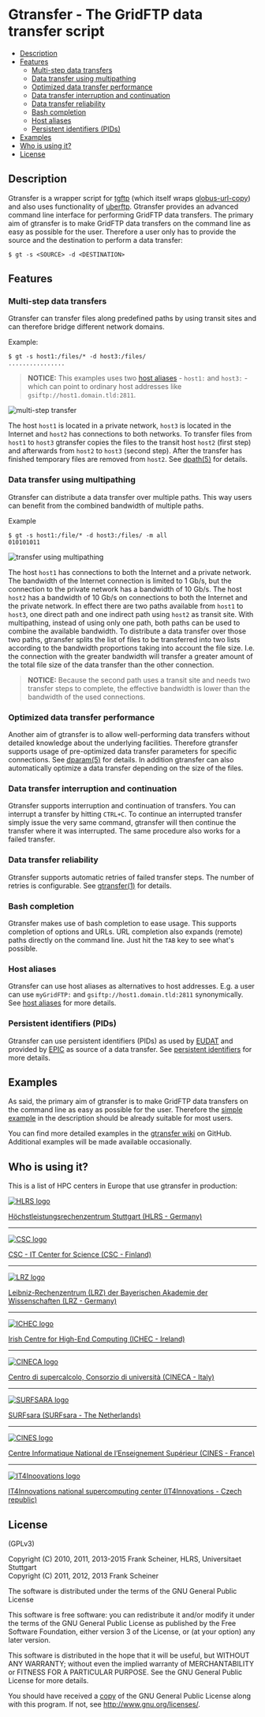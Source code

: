 # Gtransfer - The GridFTP data transfer script #

* [Description](#description)
* [Features](#features)
    * [Multi-step data transfers](#multi-step-data-transfers)
    * [Data transfer using multipathing](#data-transfer-using-multipathing)
    * [Optimized data transfer performance](#optimized-data-transfer-performance)
    * [Data transfer interruption and continuation](#data-transfer-interruption-and-continuation)
    * [Data transfer reliability](#data-transfer-reliability)
    * [Bash completion](#bash-completion)
    * [Host aliases](#host-aliases)
    * [Persistent identifiers (PIDs)](#persistent-identifiers-pids)
* [Examples](#examples)
* [Who is using it?](#who-is-using-it)
* [License](#license)


## Description ##

Gtransfer is a wrapper script for [tgftp] (which itself wraps [globus-url-copy])
and also uses functionality of [uberftp]. Gtransfer provides an advanced command
line interface for performing GridFTP data transfers. The primary aim of
gtransfer is to make GridFTP data transfers on the command line as easy as
possible for the user. Therefore a user only has to provide the source and the
destination to perform a data transfer:

```shell
$ gt -s <SOURCE> -d <DESTINATION>
```

[tgftp]: https://github.com/fr4nk5ch31n3r/tgftp/
[globus-url-copy]: http://toolkit.globus.org/toolkit/docs/latest-stable/gridftp/user/#globus-url-copy
[uberftp]: https://github.com/JasonAlt/UberFTP

## Features ##

### Multi-step data transfers ###

Gtransfer can transfer files along predefined paths by using transit sites and
can therefore bridge different network domains.

Example:

```shell
$ gt -s host1:/files/* -d host3:/files/
................
```

> **NOTICE:** This examples uses two [host aliases][aliases] - `host1:` and
> `host3:` - which can point to ordinary host addresses like
> `gsiftp://host1.domain.tld:2811`.

[aliases]: #host-aliases

![multi-step transfer](/share/doc/images/multi-step-transfer.png)

The host `host1` is located in a private network, `host3` is located in the
Internet and `host2` has connections to both networks. To transfer files from
`host1` to `host3` gtransfer copies the files to the transit host `host2` (first
step) and afterwards from `host2` to `host3` (second step). After the transfer
has finished temporary files are removed from `host2`. See [dpath(5)] for
details.

[dpath(5)]: /share/doc/dpath.5.md

### Data transfer using multipathing ###

Gtransfer can distribute a data transfer over multiple paths. This way users
can benefit from the combined bandwidth of multiple paths.

Example

```shell
$ gt -s host1:/file/* -d host3:/files/ -m all
010101011
```

![transfer using multipathing](/share/doc/images/multipathing-transfer.png)

The host `host1` has connections to both the Internet and a private network. The 
bandwidth of the Internet connection is limited to 1 Gb/s, but the connection to
the private network has a bandwidth of 10 Gb/s. The host `host2` has a bandwidth
of 10 Gb/s on connections to both the Internet and the private network. In
effect there are two paths available from `host1` to `host3`, one direct path
and one indirect path using `host2` as transit site. With multipathing, instead
of using only one path, both paths can be used to combine the available
bandwidth. To distribute a data transfer over those two paths, gtransfer splits
the list of files to be transferred into two lists according to the bandwidth
proportions taking into account the file size. I.e. the connection with the
greater bandwidth will transfer a greater amount of the total file size of the
data transfer than the other connection.

> **NOTICE:** Because the second path uses a transit site and needs two transfer
> steps to complete, the effective bandwidth is lower than the bandwidth of the
> used connections.

### Optimized data transfer performance ###

Another aim of gtransfer is to allow well-performing data transfers without
detailed knowledge about the underlying facilities. Therefore gtransfer supports
usage of pre-optimized data transfer parameters for specific connections. See
[dparam(5)] for details. In addition gtransfer can also automatically optimize a
data transfer depending on the size of the files.

[dparam(5)]: /share/doc/dparam.5.md

### Data transfer interruption and continuation ###

Gtransfer supports interruption and continuation of transfers. You can interrupt
a transfer by hitting `CTRL+C`. To continue an interrupted transfer simply issue
the very same command, gtransfer will then continue the transfer where it was
interrupted. The same procedure also works for a failed transfer.

### Data transfer reliability ###

Gtransfer supports automatic retries of failed transfer steps. The number of
retries is configurable. See [gtransfer(1)] for details.

[gtransfer(1)]: /share/doc/gtransfer.1.md

### Bash completion ###

Gtransfer makes use of bash completion to ease usage. This supports completion
of options and URLs. URL completion also expands (remote) paths directly on the
command line. Just hit the `TAB` key to see what's possible.

### Host aliases ###

Gtransfer can use host aliases as alternatives to host addresses. E.g. a user
can use `myGridFTP:` and `gsiftp://host1.domain.tld:2811` synonymically. See
[host aliases] for more details.

[host aliases]: /share/doc/host-aliases.md

### Persistent identifiers (PIDs) ###

Gtransfer can use persistent identifiers (PIDs) as used by [EUDAT] and provided 
by [EPIC] as source of a data transfer. See [persistent identifiers] for more
details.

[persistent identifiers]: /share/doc/persistent-identifiers.md
[EUDAT]: http://www.eudat.eu/
[EPIC]: http://www.pidconsortium.eu/


## Examples ##

As said, the primary aim of gtransfer is to make GridFTP data transfers on the
command line as easy as possible for the user. Therefore the [simple example] in
the description should be already suitable for most users.

[simple example]: #description

You can find more detailed examples in the [gtransfer wiki] on GitHub.
Additional examples will be made available occasionally.

[gtransfer wiki]: https://github.com/fr4nk5ch31n3r/gtransfer/wiki/Gtransfer-explained


## Who is using it? ##

This is a list of HPC centers in Europe that use gtransfer in production:

[![HLRS logo](https://raw.github.com/fscheiner/images/master/site_logos/hlrs_logo.png)](http://www.hlrs.de/)
  
[Höchstleistungsrechenzentrum Stuttgart (HLRS - Germany)](http://www.hlrs.de/)

****

[![CSC logo](https://raw.github.com/fscheiner/images/master/site_logos/csc_logo_h100.png)](http://www.csc.fi/)

[CSC - IT Center for Science (CSC - Finland)](http://www.csc.fi/)

****

[![LRZ logo](https://raw.github.com/fscheiner/images/master/site_logos/lrz_logo_new_h100.png)](http://www.lrz.de/)

[Leibniz-Rechenzentrum (LRZ) der Bayerischen Akademie der Wissenschaften (LRZ - Germany)](http://www.lrz.de/)

****

[![ICHEC logo](https://raw.github.com/fscheiner/images/master/site_logos/ichec_logo.png)](http://www.ichec.ie/)

[Irish Centre for High-End Computing (ICHEC - Ireland)](http://www.ichec.ie/)

****

[![CINECA logo](https://raw.github.com/fscheiner/images/master/site_logos/cineca_logo.png)](http://www.cineca.it/)

[Centro di supercalcolo, Consorzio di università (CINECA - Italy)](http://www.cineca.it/)

****

[![SURFSARA logo](https://raw.github.com/fscheiner/images/master/site_logos/surfsara_logo.png)](http://www.surfsara.nl/)

[SURFsara (SURFsara - The Netherlands)](http://www.surfsara.nl/)

****

[![CINES logo](https://raw.github.com/fscheiner/images/master/site_logos/cines_logo.png)](http://www.cines.fr/)

[Centre Informatique National de l’Enseignement Supérieur (CINES - France)](http://www.cines.fr/)

****

[![IT4Inoovations logo](https://raw.github.com/fscheiner/images/master/site_logos/it4innovations_logo_h100.png)](http://www.it4i.cz/)

[IT4Innovations national supercomputing center (IT4Innovations - Czech republic)](http://www.it4i.cz/)


## License ##

(GPLv3)

Copyright (C) 2010, 2011, 2013-2015 Frank Scheiner, HLRS, Universitaet Stuttgart  
Copyright (C) 2011, 2012, 2013 Frank Scheiner

The software is distributed under the terms of the GNU General Public License

This software is free software: you can redistribute it and/or modify
it under the terms of the GNU General Public License as published by
the Free Software Foundation, either version 3 of the License, or
(at your option) any later version.

This software is distributed in the hope that it will be useful,
but WITHOUT ANY WARRANTY; without even the implied warranty of
MERCHANTABILITY or FITNESS FOR A PARTICULAR PURPOSE.  See the
GNU General Public License for more details.

You should have received a [copy] of the GNU General Public License
along with this program.  If not, see <http://www.gnu.org/licenses/>.

[copy]: /COPYING

